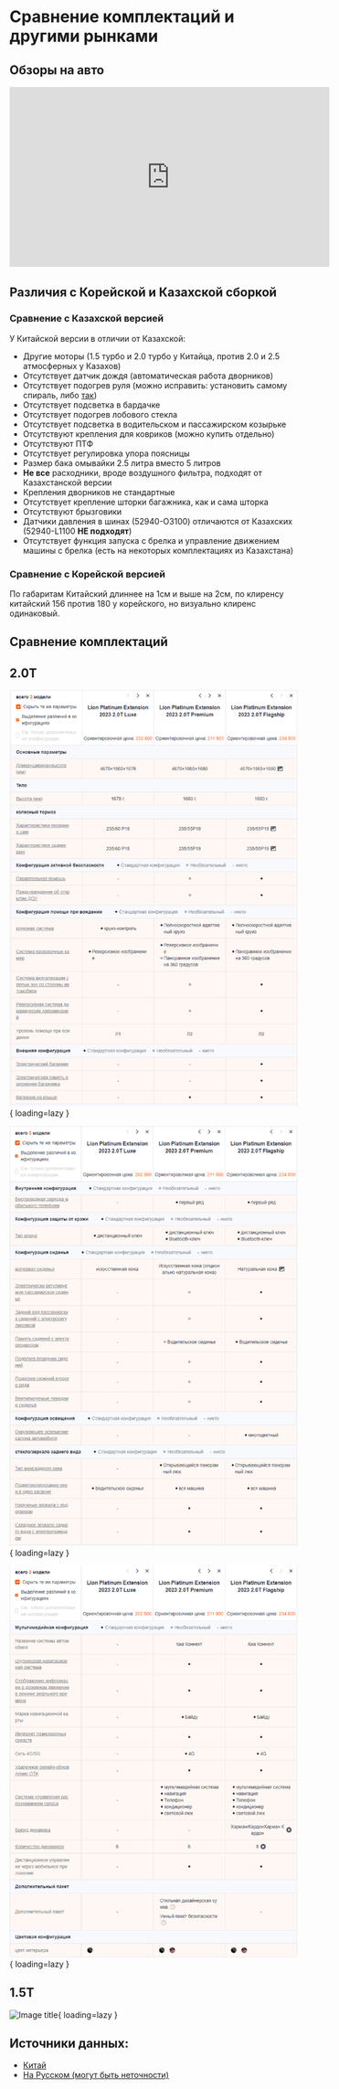 # Сравнение комплектаций и другими рынками

## Обзоры на авто
<center>
<iframe width="560" height="315" src="https://www.youtube.com/embed/wRtgfU-eTrY?si=RuoddTHqm2YCF-pn" title="YouTube video player" frameborder="0" allow="accelerometer; autoplay; clipboard-write; encrypted-media; gyroscope; picture-in-picture; web-share" referrerpolicy="strict-origin-when-cross-origin" allowfullscreen></iframe></center>

## Различия с Корейской и Казахской сборкой

### Сравнение с Казахской версией

У Китайской версии в отличии от Казахской:

- Другие моторы (1.5 турбо и 2.0 турбо у Китайца, против 2.0 и 2.5 атмосферных у Казахов)
- Отсутствует датчик дождя (автоматическая работа дворников)
- Отсутствует подогрев руля (можно исправить: установить самому спираль, либо [так](improvement/wheel-heating.md))
- Отсутствует подсветка в бардачке
- Отсутствует подогрев лобового стекла
- Отсутствует подсветка в водительском и пассажирском козырьке
- Отсутствуют крепления для ковриков (можно купить отдельно)
- Отсутствуют ПТФ
- Отсутствует регулировка упора поясницы
- Размер бака омывайки 2.5 литра вместо 5 литров
- **Не все** расходники, вроде воздушного фильтра, подходят от Казахстанской версии
- Крепления дворников не стандартные
- Отсутствует крепление шторки багажника, как и сама шторка
- Отсутствуют брызговики
- Датчики давления в шинах (52940-O3100) отличаются от Казахских (52940-L1100 **НЕ подходят**)
- Отсутствует функция запуска с брелка и управление движением машины с брелка (есть на некоторых комплектациях из Казахстана)

### Сравнение с Корейской версией
По габаритам Китайский длиннее на 1см и выше на 2см, по клиренсу китайский 156 против 180 у корейского, но визуально клиренс одинаковый.

## Сравнение комплектаций
## 2.0T
![Image title](./images/75bbec274cf915644ecbce077d74.png){ loading=lazy }

![Image title](./images/9776a9b243279afbd6d1db975bc8.png){ loading=lazy }

![Image title](./images/895f138f1ca8a2713712fd729a5e.png){ loading=lazy }

## 1.5T

![Image title](./images/G4FS_1_5Т.png){ loading=lazy }

## Источники данных:

- [Китай](https://price.pcauto.com.cn/sg28996/config.html#ad=20417)
- [На Русском (могут быть неточности)](https://aurum-motors.ru/kia-sportage-komplektacii-2023/)